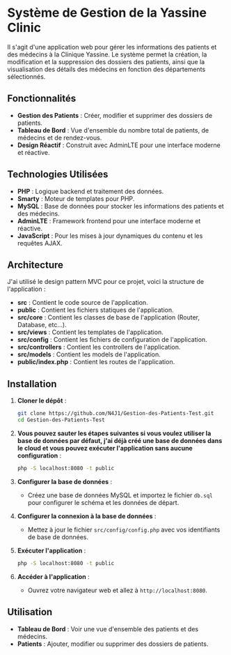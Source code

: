 # Système de Gestion de la Yassine Clinic

Il s'agit d'une application web pour gérer les informations des patients et des médecins à la Clinique Yassine. Le système permet la création, la modification et la suppression des dossiers des patients, ainsi que la visualisation des détails des médecins en fonction des départements sélectionnés.

## Fonctionnalités

- **Gestion des Patients** : Créer, modifier et supprimer des dossiers de patients.
- **Tableau de Bord** : Vue d'ensemble du nombre total de patients, de médecins et de rendez-vous.
- **Design Réactif** : Construit avec AdminLTE pour une interface moderne et réactive.

## Technologies Utilisées

- **PHP** : Logique backend et traitement des données.
- **Smarty** : Moteur de templates pour PHP.
- **MySQL** : Base de données pour stocker les informations des patients et des médecins.
- **AdminLTE** : Framework frontend pour une interface moderne et réactive.
- **JavaScript** : Pour les mises à jour dynamiques du contenu et les requêtes AJAX.

## Architecture

J'ai utilisé le design pattern MVC pour ce projet, voici la structure de l'application :

- **src** : Contient le code source de l'application.
- **public** : Contient les fichiers statiques de l'application.
- **src/core** : Contient les classes de base de l'application (Router, Database, etc...).
- **src/views** : Contient les templates de l'application.
- **src/config** : Contient les fichiers de configuration de l'application.
- **src/controllers** : Contient les controllers de l'application.
- **src/models** : Contient les models de l'application.
- **public/index.php** : Contient les routes de l'application.


## Installation

1. **Cloner le dépôt** :
   ```bash
   git clone https://github.com/N4J1/Gestion-des-Patients-Test.git
   cd Gestion-des-Patients-Test
   ```

2. **Vous pouvez sauter les étapes suivantes si vous voulez utiliser la base de données par défaut, j'ai déjà créé une base de données dans le cloud et vous pouvez exécuter l'application sans aucune configuration** :
   ```bash
   php -S localhost:8080 -t public
   ```

3. **Configurer la base de données** :
   - Créez une base de données MySQL et importez le fichier `db.sql` pour configurer le schéma et les données de départ.

4. **Configurer la connexion à la base de données** :
   - Mettez à jour le fichier `src/config/config.php` avec vos identifiants de base de données.

5. **Exécuter l'application** :
   ```bash
   php -S localhost:8080 -t public
   ```

6. **Accéder à l'application** :
   - Ouvrez votre navigateur web et allez à `http://localhost:8080`.

## Utilisation

- **Tableau de Bord** : Voir une vue d'ensemble des patients et des médecins.
- **Patients** : Ajouter, modifier ou supprimer des dossiers de patients.



